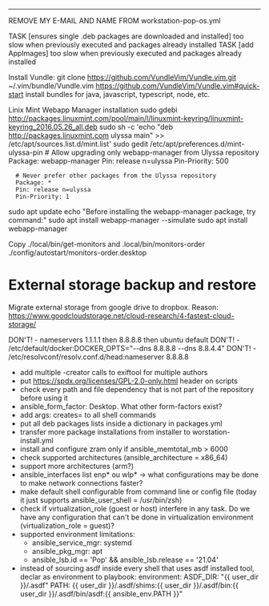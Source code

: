 ---
REMOVE MY E-MAIL AND NAME FROM workstation-pop-os.yml

TASK [ensures single .deb packages are downloaded and installed] too slow when previously executed and packages already installed
TASK [add AppImages] too slow when previously executed and packages already installed

Install Vundle: git clone https://github.com/VundleVim/Vundle.vim.git ~/.vim/bundle/Vundle.vim
    https://github.com/VundleVim/Vundle.vim#quick-start
    install bundles for java, javascript, typescript, node, etc.

Linix Mint Webapp Manager installation
  sudo gdebi http://packages.linuxmint.com/pool/main/l/linuxmint-keyring/linuxmint-keyring_2016.05.26_all.deb
  sudo sh -c 'echo "deb http://packages.linuxmint.com ulyssa main" >> /etc/apt/sources.list.d/mint.list'
  sudo gedit /etc/apt/preferences.d/mint-ulyssa-pin
      # Allow upgrading only webapp-manager from Ulyssa repository
      Package: webapp-manager
      Pin: release n=ulyssa
      Pin-Priority: 500
      
      # Never prefer other packages from the Ulyssa repository
      Package: *
      Pin: release n=ulyssa
      Pin-Priority: 1
  sudo apt update
  echo "Before installing the webapp-manager package, try command:"
  sudo apt install webapp-manager --simulate
  sudo apt install webapp-manager

Copy ./local/bin/get-monitors and .local/bin/monitors-order
./config/autostart/monitors-order.desktop

# External storage backup and restore

Migrate external storage from google drive to dropbox. Reason: https://www.goodcloudstorage.net/cloud-research/4-fastest-cloud-storage/

DON'T! - nameservers 1.1.1.1 then 8.8.8.8 then ubuntu default 
DON'T!   - /etc/default/docker:DOCKER_OPTS="--dns 8.8.8.8 --dns 8.8.4.4"
DON'T!   - /etc/resolvconf/resolv.conf.d/head:nameserver 8.8.8.8
- add multiple -creator calls to exiftool for multiple authors
- put https://spdx.org/licenses/GPL-2.0-only.html header on scripts
- check every path and file dependency that is not part of the repository before using it
- ansible_form_factor: Desktop. What other form-factors exist?
- add args: creates=<filename> to all shell commands
- put all deb packages lists inside a dictionary in packages.yml
- transfer more package installations from installer to worstation-install.yml
- install and configure zram only if ansible_memtotal_mb > 6000
- check supported architectures (ansible_architecture = x86_64)
- support more architectures (arm?)
- ansible_interfaces list enp* ou wlp* -> what configurations may be done to make network connections faster?
- make default shell configurable from command line or config file (today it just supports ansible_user_shell = /usr/bin/zsh)
- check if virtualization_role (guest or host) interfere in any task. Do we have any configuration that can't be done in virtualization environment (virtualization_role = guest)?
- supported environment limitations:
  - ansible_service_mgr: systemd
  - ansible_pkg_mgr: apt
  - ansible_lsb.id == 'Pop' && ansible_lsb.release == '21.04'
- instead of sourcing asdf inside every shell that uses asdf installed tool, declar as environment to playbook:
  environment:
    ASDF_DIR: "{{ user_dir }}/.asdf"
    PATH: {{ user_dir }}/.asdf/shims:{{ user_dir }}/.asdf/bin:{{ user_dir }}/.asdf/bin/asdf:{{ ansible_env.PATH }}"
